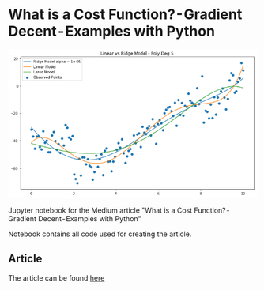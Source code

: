 # What is a Cost Function? - Gradient Decent - Examples with Python
![Image](https://github.com/robertdefilippi/ridge-regression-python/blob/master/cover.png?raw=true)

Jupyter notebook for the Medium article "What is a Cost Function? - Gradient Decent - Examples with Python"

Notebook contains all code used for creating the article. 

## Article

The article can be found [here](https://medium.com/@rrfd/what-is-ridge-regression-applications-in-python-6ed3acbb2aaf)
